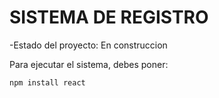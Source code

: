 <h1> SISTEMA DE REGISTRO </h1>

-Estado del proyecto: En construccion

Para ejecutar el sistema, debes poner:

``` npm install react ```
